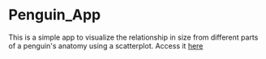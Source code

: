 # Penguin_App
This is a simple app to visualize the relationship in size from different parts of a penguin's anatomy using a scatterplot. Access it [here](https://dduque-penguin-app.streamlit.app/)
